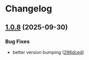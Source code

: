 # Changelog

## [1.0.8](https://github.com/ffMathy/hey-jarvis/compare/home-assistant-addon-v1.0.7...home-assistant-addon-v1.0.8) (2025-09-30)


### Bug Fixes

* better version bumping ([296dced](https://github.com/ffMathy/hey-jarvis/commit/296dceda7add657fe42f73e3b8e091c2ba0399b9))
